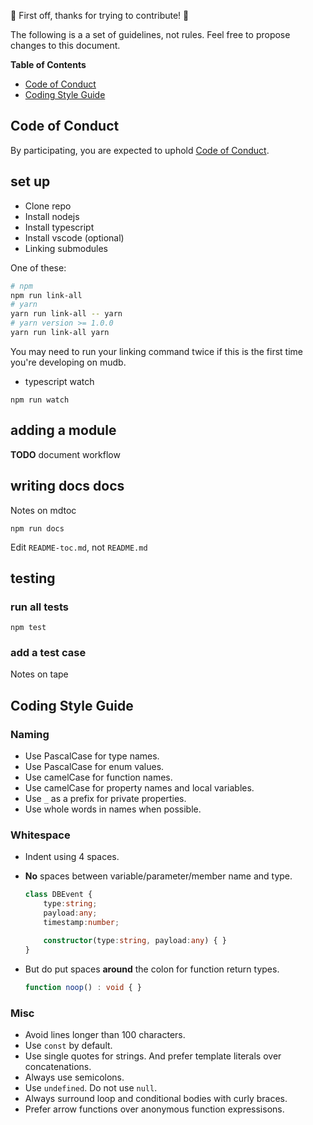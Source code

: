 :tada: First off, thanks for trying to contribute! :tada:

The following is a a set of guidelines, not rules. Feel free to propose changes to this document.

**Table of Contents**

- [Code of Conduct](#code-of-conduct)
- [Coding Style Guide](#coding-style-guide)

## Code of Conduct

By participating, you are expected to uphold [Code of Conduct](CODE_OF_CONDUCT.md).


## set up ##

* Clone repo
* Install nodejs
* Install typescript
* Install vscode (optional)
* Linking submodules

One of these:

```sh
# npm
npm run link-all
# yarn
yarn run link-all -- yarn
# yarn version >= 1.0.0
yarn run link-all yarn
```

You may need to run your linking command twice if this is the first time you're developing on mudb.

* typescript watch

```
npm run watch
```

## adding a module ##

**TODO** document workflow

## writing docs docs ##

Notes on mdtoc

```
npm run docs
```

Edit `README-toc.md`, not `README.md`

## testing ##

### run all tests ###

```
npm test
```

### add a test case ###

Notes on tape


## Coding Style Guide

### Naming

- Use PascalCase for type names.
- Use PascalCase for enum values.
- Use camelCase for function names.
- Use camelCase for property names and local variables.
- Use `_` as a prefix for private properties.
- Use whole words in names when possible.

### Whitespace

- Indent using 4 spaces.
- **No** spaces between variable/parameter/member name and type.

    ```ts
    class DBEvent {
        type:string;
        payload:any;
        timestamp:number;

        constructor(type:string, payload:any) { }
    }
    ```

- But do put spaces **around** the colon for function return types.

    ```ts
    function noop() : void { }
    ```

### Misc

- Avoid lines longer than 100 characters.
- Use `const` by default.
- Use single quotes for strings. And prefer template literals over concatenations.
- Always use semicolons.
- Use `undefined`. Do not use `null`.
- Always surround loop and conditional bodies with curly braces.
- Prefer arrow functions over anonymous function expressisons.


